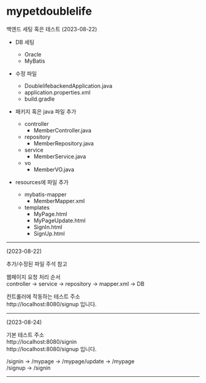 # mypetdoublelife

백엔드 세팅 혹은 테스트 (2023-08-22)

- DB 세팅
    - Oracle
    - MyBatis


- 수정 파일
  - DoublelifebackendApplication.java
  - application.properties.xml
  - build.gradle


- 패키지 혹은 java 파일 추가
  - controller
    - MemberController.java
  - repository
    - MemberRepository.java
  - service
    - MemberService.java
  - vo
    - MemberVO.java


- resources에 파일 추가
  - mybatis-mapper
    - MemberMapper.xml
  - templates
    - MyPage.html
    - MyPageUpdate.html
    - SignIn.html
    - SignUp.html
---
(2023-08-22) 

추가/수정된 파일 주석 참고

웹페이지 요청 처리 순서 \
controller -> service -> repository -> mapper.xml -> DB

컨트롤러에 작동하는 테스트 주소 \
http://localhost:8080/signup 입니다.

---

(2023-08-24)

기본 테스트 주소 \
http://localhost:8080/signin \
http://localhost:8080/signup 입니다.

/signin -> /mypage -> /mypage/update -> /mypage \
/signup -> /signin

---


